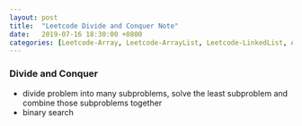 ```yaml
---
layout: post
title:  "Leetcode Divide and Conquer Note"
date:   2019-07-16 18:30:00 +0800
categories: [Leetcode-Array, Leetcode-ArrayList, Leetcode-LinkedList, Algorithm]
---
```

### Divide and Conquer
- divide problem into many subproblems, solve the least subproblem and combine those subproblems together
- binary search